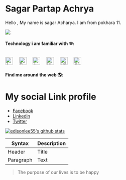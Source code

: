 # Sagar Partap Achrya

Hello ,  My name is sagar Acharya. I am from pokhara 11.


![](https://komarev.com/ghpvc/?username=sagaracharya12&color=green)

#### Technology i am familiar with ⚒:
<br><img alt="Android" title="Android" src="https://user-images.githubusercontent.com/2779957/123782903-7740b200-d8de-11eb-9c76-9671a6fc5903.png" height="24">&nbsp;&nbsp;&nbsp;&nbsp;
<img alt="Flutter" title="Flutter" src="https://user-images.githubusercontent.com/1680157/87443756-49c6ff80-c5cc-11ea-9052-ecd76bb5ce81.png" height="24">&nbsp;&nbsp;&nbsp;&nbsp;
<img alt="Android Studio" title="Android Studio" src="https://user-images.githubusercontent.com/2779957/123782649-38aaf780-d8de-11eb-8bf1-ceed215f2bd0.png" height="24">&nbsp;&nbsp;&nbsp;&nbsp;
<img alt="Visual Studio" title="Visual Studio" src="https://user-images.githubusercontent.com/2779957/123782384-f7b2e300-d8dd-11eb-955e-547582e5fd3f.png" height="24">&nbsp;&nbsp;&nbsp;&nbsp;
<img alt="VS Code" title="VS Code" src="https://user-images.githubusercontent.com/1680157/87443751-492e6900-c5cc-11ea-9854-f82d4d921133.png" height="24">&nbsp;&nbsp;&nbsp;&nbsp;
<img alt="Git" title="Git" src="https://user-images.githubusercontent.com/1680157/87443755-49c6ff80-c5cc-11ea-954a-579f7c72873a.png" height="24">&nbsp;&nbsp;&nbsp;&nbsp;
#### Find me around the web 🌎:

# My social Link profile
- [Facebook](https://www.facebook.com/sagaracharyas.sp)
- [Linkedin](https://www.linkedin.com/in/sagar-acharya-917a311a6/)
- [Twitter](https://twitter.com/sagar59456327)


 <a href="https://github.com/edisonlee55"><img src="https://github-readme-stats.vercel.app/api?username=sagaracharya12&hide_border=true&show_icons=true" alt="edisonlee55's github stats"></a>
 
 | Syntax | Description |
| ----------- | ----------- |
| Header | Title |
| Paragraph | Text |

 >The purpose of our lives is to be happy

